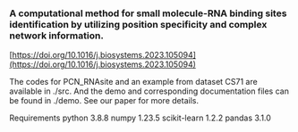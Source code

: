 
### A computational method for small molecule-RNA binding sites identification by utilizing position specificity and complex network information. 
[https://doi.org/10.1016/j.biosystems.2023.105094](https://doi.org/10.1016/j.biosystems.2023.105094)


The  codes for PCN_RNAsite and an example from dataset CS71 are available in ./src. And the demo and corresponding documentation files can be found in ./demo. See our paper for more details.


Requirements
python 3.8.8
numpy 1.23.5
scikit-learn 1.2.2
pandas 3.1.0


